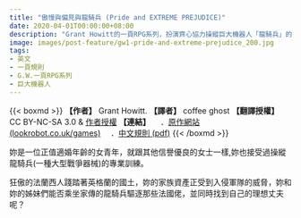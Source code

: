 ```yaml
---
title: "傲慢與偏見與龍騎兵 (Pride and EXTREME PREJUDICE)"
date: 2020-04-01T00:00:00+08:00
description: "Grant Howitt的一頁RPG系列，扮演齊心協力操縱巨大機器人「龍騎兵」的英國淑女四姊妹，在保家衛國的同時，想辦法為自己找個好丈夫吧！"
image: images/post-feature/gw1-pride-and-extreme-prejudice_200.jpg
tags: 
- 英文
- 一頁規則
- G.W.一頁RPG系列
- 巨大機器人
---
```

{{< boxmd >}}
**【作者】** Grant Howitt.
**【譯者】** coffee ghost
**【翻譯授權】** CC BY-NC-SA 3.0 & [作者授權](https://i.imgur.com/IIwihdK.png)
**【連結】**
　．[原作網站 (lookrobot.co.uk/games)](http://lookrobot.co.uk/games)
　．[中文規則 (pdf)](https://drive.google.com/file/d/1dnSu_9fP-gYIse1HlUn86unwVv6hrsP7/view?usp=sharing)
{{< /boxmd >}}

妳是一位正值適婚年齡的女青年，就跟其他信譽優良的女士一樣,妳也接受過操縱龍騎兵(一種大型戰爭器械)的專業訓練。

狂傲的法蘭西人踐踏著英格蘭的國土，妳的家族資產正受到入侵軍隊的威脅，妳和妳的姊妹們能否乘坐家傳的龍騎兵驅逐那些法國佬，並同時找到自己的理想丈夫呢？